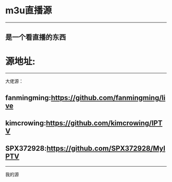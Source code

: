 # m3u直播源
----------------------------------------------------------------------------------------

是一个看直播的东西
----------------------------------------------------------------------------------------
# 源地址:
----------------------------------------------------------------------------------------

大佬源：

fanmingming:https://github.com/fanmingming/live
----------------------------------------------------------------------------------------
kimcrowing:https://github.com/kimcrowing/IPTV
----------------------------------------------------------------------------------------
SPX372928:https://github.com/SPX372928/MyIPTV
----------------------------------------------------------------------------------------
---------------------------------------------------------------------------------------
我的源
